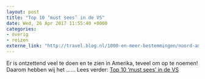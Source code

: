 ```yaml
---
layout: post
title: "Top 10 ‘must sees’ in de VS"
date: Wed, 26 Apr 2017 11:55:40 +0000
categories: 
- overig 
- reizen 
externe_link: "http://travel.blog.nl/1000-en-meer-bestemmingen/noord-amerika/2017/04/26/top-10-must-sees-in-de-vs"
---
```


Er is ontzettend veel te doen en te zien in Amerika, teveel om op te noemen! Daarom hebben wij het ...... Lees verder: <a href="http://travel.blog.nl/1000-en-meer-bestemmingen/noord-amerika/2017/04/26/top-10-must-sees-in-de-vs">Top 10 ‘must sees’ in de VS</a>
